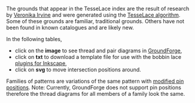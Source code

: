 The grounds that appear in the TesseLace index are the result of research by [Veronika Irvine](https://web.archive.org/web/20220808044947/https://tesselace.com/about/) and were generated using the [TesseLace algorithm](https://web.archive.org/web/20220808044947/https://tesselace.com/research/bridges2012/).  Some of these grounds are familiar, traditional grounds.  Others have not been found in known catalogues and are likely new.

In the following tables, 
* click on the **image** to see thread and pair diagrams in [GroundForge],
* click on **txt** to download a template file for use with the bobbin lace [plugins for Inkscape](https://d-bl.github.io/inkscape-bobbinlace/),
* click on **svg** to move intersection positions around.  

Families of patterns are variations of the same pattern with [modified pin positions](/GroundForge-help/Reshape-Patterns).
Note: Currently, GroundForge does not support pin positions therefore the thread diagrams for all members of a family look the same.

[TesseLace.com]: https://web.archive.org/web/20221127125331/https://tesselace.com/
[GroundForge]: /GroundForge/tiles.html